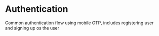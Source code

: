 # Authentication
Common authentication flow using mobile OTP, includes registering user and signing up os the user
